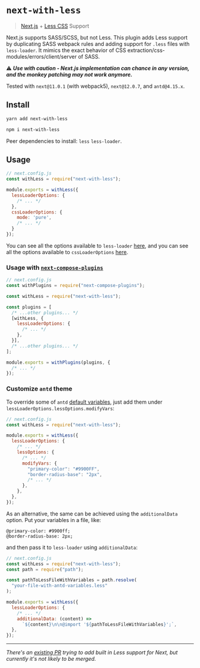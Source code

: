 # `next-with-less`

> [Next.js](https://nextjs.org/) + [Less CSS](https://lesscss.org/) Support

Next.js supports SASS/SCSS, but not Less. This plugin adds Less support by duplicating SASS webpack rules and adding support for `.less` files with `less-loader`.
It mimics the exact behavior of CSS extraction/css-modules/errors/client/server of SASS.

⚠️ _**Use with caution - Next.js implementation can chance in any version, and the monkey patching may not work anymore.**_

Tested with `next@11.0.1` (with webpack5), `next@12.0.7`, and `antd@4.15.x`.

## Install

```sh
yarn add next-with-less

npm i next-with-less
```

Peer dependencies to install: `less` `less-loader`.

## Usage

```js
// next.config.js
const withLess = require("next-with-less");

module.exports = withLess({
  lessLoaderOptions: {
    /* ... */
  },
  cssLoaderOptions: {
    mode: 'pure',
    /* ... */
  }
});
```

You can see all the options available to `less-loader` [here](https://webpack.js.org/loaders/less-loader/#options), and you can see all the options available to `cssLoaderOptions` [here](https://github.com/webpack-contrib/css-loader#modules).

### Usage with [`next-compose-plugins`](https://github.com/cyrilwanner/next-compose-plugins)

```js
// next.config.js
const withPlugins = require("next-compose-plugins");

const withLess = require("next-with-less");

const plugins = [
  /* ...other plugins... */
  [withLess, {
    lessLoaderOptions: {
      /* ... */
    },
  }],
  /* ...other plugins... */
];

module.exports = withPlugins(plugins, {
  /* ... */
});
```

### Customize `antd` theme

To override some of `antd` [default variables](https://ant.design/docs/react/customize-theme), just add them under `lessLoaderOptions.lessOptions.modifyVars`:

```js
// next.config.js
const withLess = require("next-with-less");

module.exports = withLess({
  lessLoaderOptions: {
    /* ... */
    lessOptions: {
      /* ... */
      modifyVars: {
        "primary-color": "#9900FF",
        "border-radius-base": "2px",
        /* ... */
      },
    },
  },
});
```

As an alternative, the same can be achieved using the `additionalData` option.
Put your variables in a file, like:

```less
@primary-color: #9900ff;
@border-radius-base: 2px;
```

and then pass it to `less-loader` using `additionalData`:

```js
// next.config.js
const withLess = require("next-with-less");
const path = require("path");

const pathToLessFileWithVariables = path.resolve(
  "your-file-with-antd-variables.less"
);

module.exports = withLess({
  lessLoaderOptions: {
    /* ... */
    additionalData: (content) =>
      `${content}\n\n@import '${pathToLessFileWithVariables}';`,
  },
});
```

---

*There's an [existing PR](https://github.com/vercel/next.js/pull/23185) trying to add built in Less support for Next, but currently it's not likely to be merged.*
